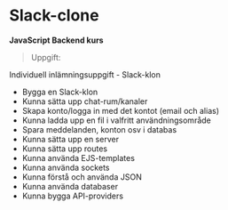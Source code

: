 # Slack-clone

 **JavaScript Backend kurs**
>Uppgift:

Individuell inlämningsuppgift - Slack-klon
- Bygga en Slack-klon
- Kunna sätta upp chat-rum/kanaler
- Skapa konto/logga in med det kontot (email och alias)
- Kunna ladda upp en fil i valfritt användningsområde
- Spara meddelanden, konton osv i databas
- Kunna sätta upp en server
- Kunna sätta upp routes
- Kunna använda EJS-templates
- Kunna använda sockets
- Kunna förstå och använda JSON
- Kunna använda databaser
- Kunna bygga API-providers
